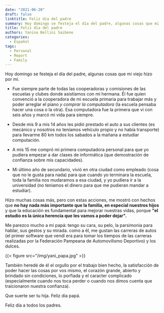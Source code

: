 ```yaml
---
date: "2021-06-20"
draft: false
linktitle: Feliz día del padre
summary: Hoy domingo se festeja el día del padre, algunas cosas que mi viejo hizo por mi.
title: Feliz día del padre
authors: Yanina Bellini Saibene
categories:
  - Español
tags: 
  - Personal
  - Report
  - Family
---
```


Hoy domingo se festeja el día del padre, algunas cosas que mi viejo hizo por mi.

- Fue siempre parte de todas las cooperadoras y comisiones de las escuelas y clubes donde asistíamos con mi hermana.  Él fue quien convenció a la cooperadora de mi escuela primaria para trabajar más y poder arreglar el piano _y comprar la computadora_ (la escuela pensaba hacer una cosa o la otra).  Esa computadora fue la primera que vi con seis años y marcó mi vida para siempre.

- Desde mis 9 a mis 14 años les pidió prestado el auto a sus clientes (es mecánico y nosotros no teníamos vehículo propio y no había transporte) para llevarme 80 km todos los sabados a la mañana a estudiar computación.

- A mis 15 me compró mi primera computadora personal para que yo pudiera empezar a dar clases de informática (que demostración de confianza sobre mis capacidades).

- Mi último año de secundario, vivió en otra ciudad como empleado (cosa que no le gusta para nada) para que cuando yo terminara la escuela, toda la familia nos mudaramos a esa ciudad, y yo pudiera ir a la universidad (no teniamos el dinero para que me pudieran mandar a estudiar).

Hizo muchas cosas más, pero con estas acciones, me mostró con hechos que **no hay nada más importante que la familia, en especial nuestros hijos** y que la educación es fundamental para mejorar nuestras vidas, porque **"el estudio es la única herencia que les vamos a poder dejar".**

Me parezco mucho a mi papá: tengo su cara, su pelo, la parsimonia para hablar, sus gestos y su mirada. como a él, me gustan las carreras de autos (el primer software que vendí era para tomar los tiempos de las carreras realizadas por la Federación Pampeana de Automovilismo Deportivo) y los dulces.

{{< figure src="/img/yani_papa.jpg" >}}

También heredé de él el orgullo por el trabajo bien hecho, la satisfacción de poder hacer las cosas por vos mismo, el corazón grande, abierto y brindado sin condiciones, lo porfiada y el caracter complicado (especialmente cuando nos toca perder o cuando nos dimos cuenta que traicionaron nuestra confianza).

Que suerte ser tu hija. Feliz día papá. 

Feliz día a todos los padres.
